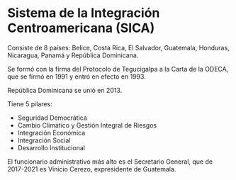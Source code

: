 # Sistema de la Integración Centroamericana (SICA)

Consiste de 8 países: Belice, Costa Rica, El Salvador, Guatemala, Honduras, Nicaragua, Panamá y República Dominicana. 

Se formó con la firma del Protocolo de Tegucigalpa a la Carta de la ODECA, que se firmó en 1991 y entró en efecto en 1993. 

República Dominicana se unió en 2013.

Tiene 5 pilares:
- Seguridad Democrática
- Cambio Climático y Gestión Integral de Riesgos
- Integración Económica
- Integración Social
- Desarrollo Institucional

El funcionario administrativo más alto es el Secretario General, que de 2017-2021 es Vinicio Cerezo, expresidente de Guatemala. 